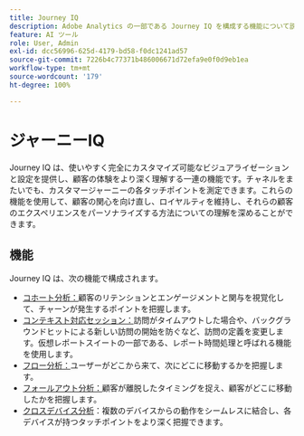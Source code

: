 ```yaml
---
title: Journey IQ
description: Adobe Analytics の一部である Journey IQ を構成する機能について説明します。
feature: AI ツール
role: User, Admin
exl-id: dcc56996-625d-4179-bd58-f0dc1241ad57
source-git-commit: 7226b4c77371b486006671d72efa9e0f0d9eb1ea
workflow-type: tm+mt
source-wordcount: '179'
ht-degree: 100%

---
```


# ジャーニーIQ

Journey IQ は、使いやすく完全にカスタマイズ可能なビジュアライゼーションと設定を提供し、顧客の体験をより深く理解する一連の機能です。チャネルをまたいでも、カスタマージャーニーの各タッチポイントを測定できます。これらの機能を使用して、顧客の関心を向け直し、ロイヤルティを維持し、それらの顧客のエクスペリエンスをパーソナライズする方法についての理解を深めることができます。

## 機能

Journey IQ は、次の機能で構成されます。

* [ コホート分析：](visualizations/cohort-table/cohort-analysis.md)顧客のリテンションとエンゲージメントと関与を視覚化して、チャーンが発生するポイントを把握します。
* [ コンテキスト対応セッション：](../../components/vrs/vrs-report-time-processing.md)訪問がタイムアウトした場合や、バックグラウンドヒットによる新しい訪問の開始を防ぐなど、訪問の定義を変更します。仮想レポートスイートの一部である、レポート時間処理と呼ばれる機能を使用します。
* [フロー分析：](visualizations/c-flow/flow.md)ユーザーがどこから来て、次にどこに移動するかを把握します。
* [フォールアウト分析：](visualizations/fallout/fallout-flow.md)顧客が離脱したタイミングを捉え、顧客がどこに移動したかを把握します。
* [クロスデバイス分析](../../components/cda/overview.md)：複数のデバイスからの動作をシームレスに結合し、各デバイスが持つタッチポイントをより深く把握できます。
